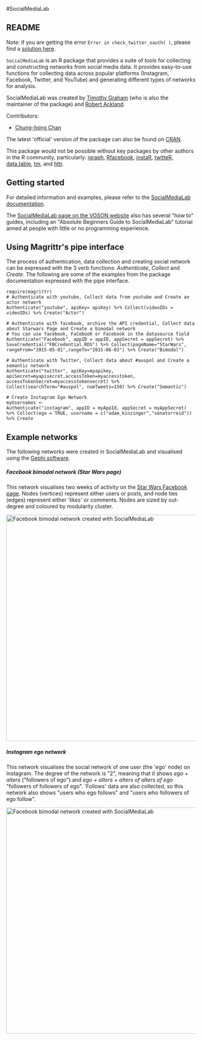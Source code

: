#SocialMediaLab

## README

Note: if you are getting the error `Error in check_twitter_oauth( )`, please find a [solution here](https://github.com/geoffjentry/twitteR/issues/90).

`SocialMediaLab` is an R package that provides a suite of tools for collecting and constructing networks from social media data. It provides easy-to-use functions for collecting data across popular platforms (Instagram, Facebook, Twitter, and YouTube) and generating different types of networks for analysis.

SocialMediaLab was created by [Timothy Graham](http://uq.academia.edu/TimGraham) (who is also the maintainer of the package) and [Robert Ackland](https://researchers.anu.edu.au/researchers/ackland-rj).

Contributors:

* [Chung-hong Chan](https://github.com/chainsawriot)

The latest 'official' version of the package can also be found on [CRAN](https://cran.r-project.org/web/packages/SocialMediaLab/index.html).

This package would not be possible without key packages by other authors in the R community, particularly: [igraph](https://github.com/igraph/rigraph), [Rfacebook](https://github.com/pablobarbera/Rfacebook), [instaR](https://github.com/pablobarbera/instaR), [twitteR](https://github.com/geoffjentry/twitteR), [data.table](https://github.com/Rdatatable/data.table), [tm](https://cran.r-project.org/web/packages/tm/index.html), and [httr](https://github.com/hadley/httr).

## Getting started

For detailed information and examples, please refer to the [SocialMediaLab documentation](https://github.com/voson-lab/SocialMediaLab/blob/master/SocialMediaLab.pdf).

The [SocialMediaLab page on the VOSON website](http://vosonlab.net/SocialMediaLab) also has several "how to" guides, including an "Absolute Beginners Guide to SocialMediaLab" tutorial aimed at people with little or no programming experience.

## Using Magrittr's pipe interface

The process of authentication, data collection and creating social network can be expressed with the 3 verb functions: *Authenticate*, *Collect* and *Create*. The following are some of the examples from the package documentation expressed with the pipe interface.

```{r}
require(magrittr)
# Authenticate with youtube, Collect data from youtube and Create an actor network
Authenticate("youtube", apiKey= apiKey) %>% Collect(videoIDs = videoIDs) %>% Create("Actor")

# Authenticate with facebook, archive the API credential, Collect data about Starwars Page and Create a bimodal network
# You can use facebook, FaCebooK or Facebook in the datasource field
Authenticate("Facebook", appID = appID, appSecret = appSecret) %>% SaveCredential("FBCredential.RDS") %>% Collect(pageName="StarWars", rangeFrom="2015-05-01",rangeTo="2015-06-03") %>% Create("Bimodal")

# Authenticate with Twitter, Collect data about #auspol and Create a semantic network
Authenticate("twitter", apiKey=myapikey, apiSecret=myapisecret,accessToken=myaccesstoken, accessTokenSecret=myaccesstokensecret) %>% Collect(searchTerm="#auspol", numTweets=150) %>% Create("Semantic")

# Create Instagram Ego Network
myUsernames <- 
Authenticate("instagram", appID = myAppId, appSecret = myAppSecret) %>% Collect(ego = TRUE, username = c("adam_kinzinger","senatorreid")) %>% Create
```

## Example networks

The following networks were created in SocialMediaLab and visualised using the [Gephi software](http://gephi.github.io/).

##### Facebook bimodal network (Star Wars page)

This network visualises two weeks of activity on the [Star Wars Facebook page](https://www.facebook.com/StarWarsAUNZ/?brand_redir=169299103121699). Nodes (vertices) represent either users or posts, and node ties (edges) represent either 'likes' or comments. Nodes are sized by out-degree and coloured by modularity cluster.

<img src="http://vosonlab.net/papers/ACSPRIWinter2015/Facebook_bimodal_network_socialmedialab_Star_Wars.png" alt="Facebook bimodal network created with SocialMediaLab" width="600" height="600"/>

##### Instagram ego network

This network visualises the social network of one user (the 'ego' node) on Instagram. The degree of the network is "2", meaning that it shows *ego + alters* ("followers of ego") and *ego + alters* + *alters of alters of ego* "followers of followers of ego". 'Follows' data are also collected, so this network also shows "users who ego follows" and "users who followers of ego follow".

<img src="http://vosonlab.net/papers/ACSPRIWinter2015/Instagram_ego_network_socialmedialab_example.png" alt="Facebook bimodal network created with SocialMediaLab" width="600" height="600"/>

